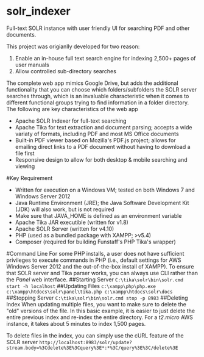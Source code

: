 solr_indexer
============

Full-text SOLR instance with user friendly UI for searching PDF and other documents.

This project was origianlly developed for two reason:

 1. Enable an in-house full text search engine for indexing 2,500+ pages of user manuals
 2. Allow controlled sub-directory searches

The complete web app mimics Google Drive, but adds the additional functionality that you can choose which folders/subfolders the SOLR server searches through, which is an invaluable characteristic when it comes to different functional groups trying to find information in a folder directory.  The following are key characteristics of the web app

 - Apache SOLR Indexer for full-text searching
 - Apache Tika for text extraction and document parsing; accepts a wide variaty of formats, including PDF and most MS Office documents
 - Built-in PDF viewer based on Mozilla's PDF.js project; allows for emailing direct links to a PDF document without having to download a file first
 - Responsive design to allow for both desktop & mobile searching and viewing

#Key Requirement
 - Written for execution on a Windows VM; tested on both Windows 7 and Windows Server 2012
 - Java Runtime Environment (JRE); the Java Software Development Kit (JDK) will also work, but is not required
  - Make sure that JAVA_HOME is defined as an environment variable
 - Apache Tika JAR executible (written for v1.8)
 - Apache SOLR Server (written for v4.10)
 - PHP (used as a bundled package with XAMPP; >v5.4)
 - Composer (required for building Funstaff's PHP Tika's wrapper)

#Command Line
For some PHP installs, a user does not have sufficient privileges to execute commands in PHP (i.e., default settings for AWS Windows Server 2012 and the out-of-the-box install of XAMPP).  To ensure that SOLR server and Tika parser works, you can always use CLI rather than the *Panel* web interface.
##Starting Server
`C:\tika\solr\bin\solr.cmd start -h localhost`
##Updating Files
`c:\xampp\php\php.exe c:\xampp\htdocs\solr\panel\tika.php c:\xampp\htdocs\solr\docs`
##Stopping Server
`C:\tika\solr\bin\solr.cmd stop -p 8983`
##Deleting Index
When updating multiple files, you want to make sure to delete the "old" versions of the file.  In this basic example, it is easier to just delete the entire previous index and re-index the entire directory.  For a *t2.micro* AWS instance, it takes about 5 minutes to index 1,500 pages.

To delete files in the index, you can simply use the cURL feature of the SOLR server
`http://localhost:8983/solr/update?stream.body=%3Cdelete%3E%3Cquery%3E*:*%3C/query%3E%3C/delete%3E`
